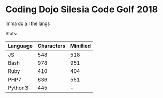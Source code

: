 # Coding Dojo Silesia Code Golf 2018

Imma do all the langs

Stats:

Language | Characters | Minified
--- | --- | ---
JS | 548 | 518
Bash | 978 | 951 
Ruby | 410 | 404
PHP7 | 636 | 551
Python3 | 445 | -